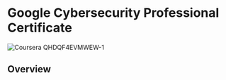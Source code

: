 # Google Cybersecurity Professional Certificate
![Coursera QHDQF4EVMWEW-1](https://github.com/user-attachments/assets/4b7429bc-0082-43d3-b4d5-8ef1d95332b8)

## Overview
